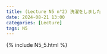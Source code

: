 ```yaml
---
title: (Lecture N5 n°2) 洗濯をしました
date: 2024-08-21 13:00
categories: [Lecture]
tags: N5
---
```

{% include N5_5.html %}